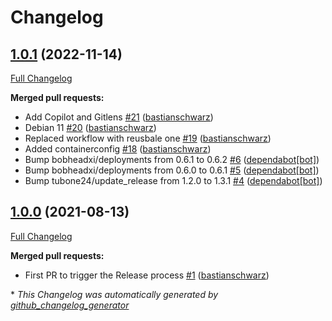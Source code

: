 # Changelog

## [1.0.1](https://github.com/codenamephp/chef.cookbook.keyboardLayout/tree/1.0.1) (2022-11-14)

[Full Changelog](https://github.com/codenamephp/chef.cookbook.keyboardLayout/compare/1.0.0...1.0.1)

**Merged pull requests:**

- Add Copilot and Gitlens [\#21](https://github.com/codenamephp/chef.cookbook.keyboardLayout/pull/21) ([bastianschwarz](https://github.com/bastianschwarz))
- Debian 11 [\#20](https://github.com/codenamephp/chef.cookbook.keyboardLayout/pull/20) ([bastianschwarz](https://github.com/bastianschwarz))
- Replaced workflow with reusbale one [\#19](https://github.com/codenamephp/chef.cookbook.keyboardLayout/pull/19) ([bastianschwarz](https://github.com/bastianschwarz))
- Added containerconfig [\#18](https://github.com/codenamephp/chef.cookbook.keyboardLayout/pull/18) ([bastianschwarz](https://github.com/bastianschwarz))
- Bump bobheadxi/deployments from 0.6.1 to 0.6.2 [\#6](https://github.com/codenamephp/chef.cookbook.keyboardLayout/pull/6) ([dependabot[bot]](https://github.com/apps/dependabot))
- Bump bobheadxi/deployments from 0.6.0 to 0.6.1 [\#5](https://github.com/codenamephp/chef.cookbook.keyboardLayout/pull/5) ([dependabot[bot]](https://github.com/apps/dependabot))
- Bump tubone24/update\_release from 1.2.0 to 1.3.1 [\#4](https://github.com/codenamephp/chef.cookbook.keyboardLayout/pull/4) ([dependabot[bot]](https://github.com/apps/dependabot))

## [1.0.0](https://github.com/codenamephp/chef.cookbook.keyboardLayout/tree/1.0.0) (2021-08-13)

[Full Changelog](https://github.com/codenamephp/chef.cookbook.keyboardLayout/compare/fd4be6ed3cee91a766f2d843705f2c8c8aa9b87a...1.0.0)

**Merged pull requests:**

- First PR to trigger the Release process [\#1](https://github.com/codenamephp/chef.cookbook.keyboardLayout/pull/1) ([bastianschwarz](https://github.com/bastianschwarz))



\* *This Changelog was automatically generated by [github_changelog_generator](https://github.com/github-changelog-generator/github-changelog-generator)*
